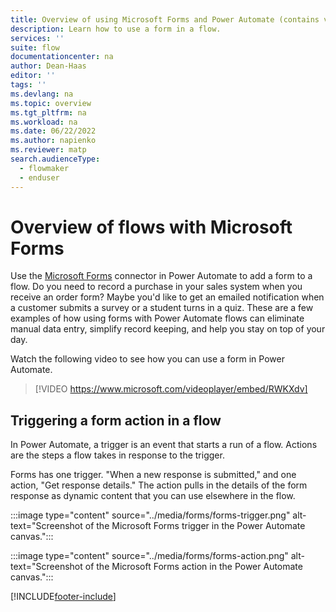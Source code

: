 ```yaml
---
title: Overview of using Microsoft Forms and Power Automate (contains video)
description: Learn how to use a form in a flow.
services: ''
suite: flow
documentationcenter: na
author: Dean-Haas
editor: ''
tags: ''
ms.devlang: na
ms.topic: overview
ms.tgt_pltfrm: na
ms.workload: na
ms.date: 06/22/2022
ms.author: napienko
ms.reviewer: matp
search.audienceType: 
  - flowmaker
  - enduser
---
```


# Overview of flows with Microsoft Forms

Use the [Microsoft Forms](/connectors/microsoftforms/) connector in Power Automate to add a form to a flow. Do you need to record a purchase in your sales system when you receive an order form? Maybe you'd like to get an emailed notification when a customer submits a survey or a student turns in a quiz. These are a few examples of how using forms with Power Automate flows can eliminate manual data entry, simplify record keeping, and help you stay on top of your day.

Watch the following video to see how you can use a form in Power Automate.

>[!VIDEO https://www.microsoft.com/videoplayer/embed/RWKXdv]

## Triggering a form action in a flow

In Power Automate, a trigger is an event that starts a run of a flow. Actions are the steps a flow takes in response to the trigger.

Forms has one trigger. "When a new response is submitted," and one action, "Get response details." The action pulls in the details of the form response as dynamic content that you can use elsewhere in the flow.

:::image type="content" source="../media/forms/forms-trigger.png" alt-text="Screenshot of the Microsoft Forms trigger in the Power Automate canvas.":::

:::image type="content" source="../media/forms/forms-action.png" alt-text="Screenshot of the Microsoft Forms action in the Power Automate canvas.":::


[!INCLUDE[footer-include](../includes/footer-banner.md)]
